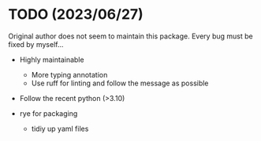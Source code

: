 # TODO (2023/06/27)

Original author does not seem to maintain this package. Every bug must be fixed by myself...

- Highly maintainable

  - More typing annotation
  - Use ruff for linting and follow the message as possible

- Follow the recent python (>3.10)
- rye for packaging
  - tidiy up yaml files
